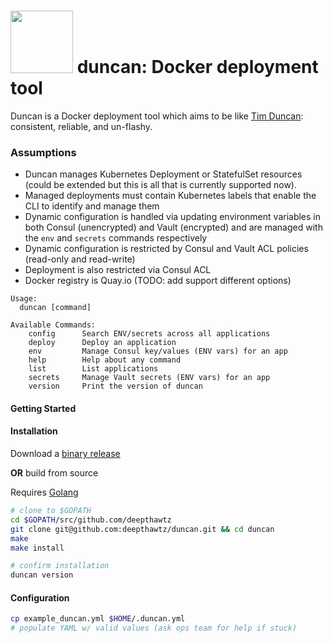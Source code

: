 <img src="https://s3.amazonaws.com/betterdoctor-images/1/SAS.svg" width="100"> duncan: Docker deployment tool
=============================================================================================================

Duncan is a Docker deployment tool which aims to be like [Tim Duncan](https://en.wikipedia.org/wiki/Tim_Duncan):
consistent, reliable, and un-flashy.

### Assumptions

* Duncan manages Kubernetes Deployment or StatefulSet resources (could be
    extended but this is all that is currently supported now).
* Managed deployments must contain Kubernetes labels that enable the CLI to identify and manage them
* Dynamic configuration is handled via updating environment variables in both
  Consul (unencrypted) and Vault (encrypted) and are managed with the `env` and
  `secrets` commands respectively
* Dynamic configuration is restricted by Consul and Vault ACL policies (read-only and read-write)
* Deployment is also restricted via Consul ACL
* Docker registry is Quay.io (TODO: add support different options)

```
Usage:
  duncan [command]

Available Commands:
    config      Search ENV/secrets across all applications
    deploy      Deploy an application
    env         Manage Consul key/values (ENV vars) for an app
    help        Help about any command
    list        List applications
    secrets     Manage Vault secrets (ENV vars) for an app
    version     Print the version of duncan
```

#### Getting Started

#### Installation

Download a [binary release](https://github.com/deepthawtz/duncan/releases)

**OR** build from source

Requires [Golang](https://golang.org/)

```bash
# clone to $GOPATH
cd $GOPATH/src/github.com/deepthawtz
git clone git@github.com:deepthawtz/duncan.git && cd duncan
make
make install

# confirm installation
duncan version
```

#### Configuration

```bash
cp example_duncan.yml $HOME/.duncan.yml
# populate YAML w/ valid values (ask ops team for help if stuck)
```
